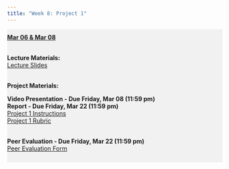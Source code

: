 ```yaml
---
title: "Week 8: Project 1"
---
```


<div style="background-color:rgba(0, 0, 0, 0.0470588); text-align:left; vertical-align: middle; padding:10px 0;">
<b><u>Mar 06 & Mar 08</u></b> <br> <br>

<b>Lecture Materials:</b> <br>
<a  href="/materials/unit_01/week_04/lecture_01_week_04.html" target="_blank">Lecture Slides</a> <br> <br> 




<b>Project Materials:</b> <br>

<b>Video Presentation - Due Friday, Mar 08 (11:59 pm)</b> <br>
<b>Report - Due Friday, Mar 22 (11:59 pm)</b> <br>
<a  href="/materials/unit_01/week_03/ps7.html" target="_blank">Project 1 Instructions</a> <br> 
<a  href="/materials/unit_01/week_03/project_1_rubric.html" target="_blank">Project 1 Rubric</a> <br> <br> 

<b>Peer Evaluation - Due Friday, Mar 22 (11:59 pm)</b> <br>
<a  href="https://forms.gle/BqjeSfgTfs9K9xg17" target="_blank">Peer Evaluation Form</a> <br> 


</div>

<br> 
